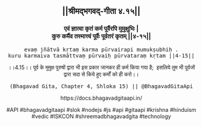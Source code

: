 <center><h2>||श्रीमद्‍भगवद्‍-गीता ४.१५||</h2>
<h3>एवं ज्ञात्वा कृतं कर्म पूर्वैरपि मुमुक्षुभिः |<br/>कुरु कर्मैव तस्मात्त्वं पूर्वैः पूर्वतरं कृतम् ||४-१५||</h3>
<pre>evaṃ jñātvā kṛtaṃ karma pūrvairapi mumukṣubhiḥ .<br/>kuru karmaiva tasmāttvaṃ pūrvaiḥ pūrvataraṃ kṛtam ||4-15||</pre>
<p>।।4.15।। पूर्व के मुमुक्ष पुरुषों द्वारा भी इस प्रकार जानकर ही कर्म किया गया है;  इसलिये तुम भी पूर्वजों द्वारा सदा से किये हुए कर्मों को ही करो।।</p>
<pre>(Bhagavad Gita, Chapter 4, Shloka 15) || @BhagavadGitaApi</pre><p>https://docs.bhagavadgitaapi.in/</p><p>#API #bhagavadgitaapi #slok #nodejs #js #api #gitaapi #krishna #hinduism #vedic #ISKCON #shreemadbhagavadgita #technology</p></center>